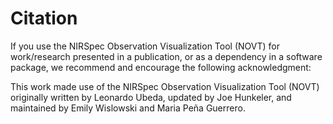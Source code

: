 # Citation 

If you use the NIRSpec Observation Visualization Tool (NOVT) for work/research presented in a publication, or as a dependency in a software package, we recommend and encourage the following acknowledgment:

This work made use of the NIRSpec Observation Visualization Tool (NOVT) originally written by Leonardo Ubeda, updated by Joe Hunkeler, and maintained by Emily Wislowski and Maria Peña Guerrero.
